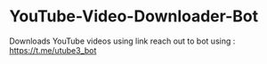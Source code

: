 # YouTube-Video-Downloader-Bot
Downloads YouTube videos using link
reach out to bot using : https://t.me/utube3_bot 
